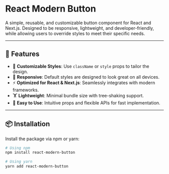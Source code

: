 # React Modern Button

A simple, reusable, and customizable button component for React and Next.js. Designed to be responsive, lightweight, and developer-friendly, while allowing users to override styles to meet their specific needs.

---

## 🚀 Features
- 🌟 **Customizable Styles**: Use `className` or `style` props to tailor the design.
- 📱 **Responsive**: Default styles are designed to look great on all devices.
- ⚡ **Optimized for React & Next.js**: Seamlessly integrates with modern frameworks.
- 🏋️ **Lightweight**: Minimal bundle size with tree-shaking support.
- 🔧 **Easy to Use**: Intuitive props and flexible APIs for fast implementation.

---

## 📦 Installation

Install the package via npm or yarn:

```bash
# Using npm
npm install react-modern-button

# Using yarn
yarn add react-modern-button


